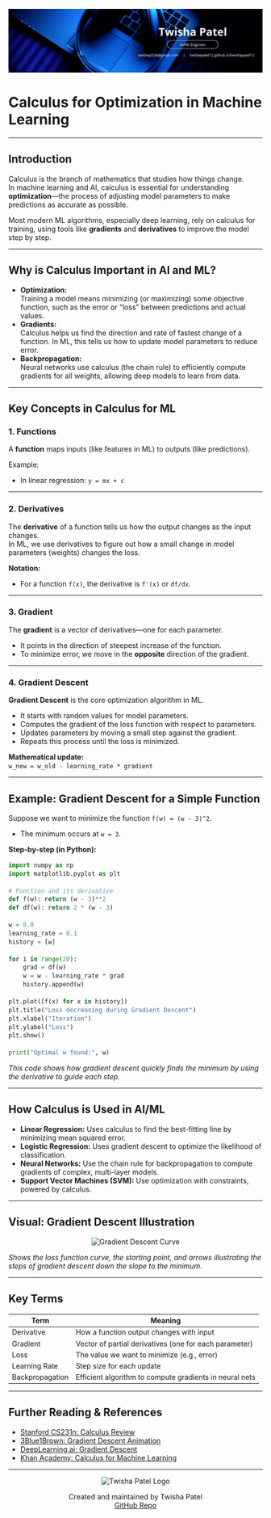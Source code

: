 ![Banner](https://github.com/twishapatel12/AI-ML-Journal/blob/main/assets/aiml-banner.png)

# Calculus for Optimization in Machine Learning

---

## Introduction

Calculus is the branch of mathematics that studies how things change.  
In machine learning and AI, calculus is essential for understanding **optimization**—the process of adjusting model parameters to make predictions as accurate as possible.

Most modern ML algorithms, especially deep learning, rely on calculus for training, using tools like **gradients** and **derivatives** to improve the model step by step.

---

## Why is Calculus Important in AI and ML?

- **Optimization:**  
  Training a model means minimizing (or maximizing) some objective function, such as the error or “loss” between predictions and actual values.
- **Gradients:**  
  Calculus helps us find the direction and rate of fastest change of a function. In ML, this tells us how to update model parameters to reduce error.
- **Backpropagation:**  
  Neural networks use calculus (the chain rule) to efficiently compute gradients for all weights, allowing deep models to learn from data.

---

## Key Concepts in Calculus for ML

### 1. Functions

A **function** maps inputs (like features in ML) to outputs (like predictions).

Example:  
- In linear regression: `y = mx + c`

---

### 2. Derivatives

The **derivative** of a function tells us how the output changes as the input changes.  
In ML, we use derivatives to figure out how a small change in model parameters (weights) changes the loss.

**Notation:**  
- For a function `f(x)`, the derivative is `f'(x)` or `df/dx`.

---

### 3. Gradient

The **gradient** is a vector of derivatives—one for each parameter.  
- It points in the direction of steepest increase of the function.
- To minimize error, we move in the **opposite** direction of the gradient.

---

### 4. Gradient Descent

**Gradient Descent** is the core optimization algorithm in ML.

- It starts with random values for model parameters.
- Computes the gradient of the loss function with respect to parameters.
- Updates parameters by moving a small step against the gradient.
- Repeats this process until the loss is minimized.

**Mathematical update:**  
`w_new = w_old - learning_rate * gradient`

---

## Example: Gradient Descent for a Simple Function

Suppose we want to minimize the function `f(w) = (w - 3)^2`.

- The minimum occurs at `w = 3`.

**Step-by-step (in Python):**

```python
import numpy as np
import matplotlib.pyplot as plt

# Function and its derivative
def f(w): return (w - 3)**2
def df(w): return 2 * (w - 3)

w = 0.0
learning_rate = 0.1
history = [w]

for i in range(20):
    grad = df(w)
    w = w - learning_rate * grad
    history.append(w)

plt.plot([f(x) for x in history])
plt.title("Loss decreasing during Gradient Descent")
plt.xlabel("Iteration")
plt.ylabel("Loss")
plt.show()

print("Optimal w found:", w)
````

*This code shows how gradient descent quickly finds the minimum by using the derivative to guide each step.*

---

## How Calculus is Used in AI/ML

* **Linear Regression:**
  Uses calculus to find the best-fitting line by minimizing mean squared error.
* **Logistic Regression:**
  Uses gradient descent to optimize the likelihood of classification.
* **Neural Networks:**
  Use the chain rule for backpropagation to compute gradients of complex, multi-layer models.
* **Support Vector Machines (SVM):**
  Use optimization with constraints, powered by calculus.

---

## Visual: Gradient Descent Illustration

<p align="center">
  <img src="https://github.com/twishapatel12/AI-ML-Journal/blob/main/assets/gradient-descent-curve.png" alt="Gradient Descent Curve" width="400"/>
</p>

*Shows the loss function curve, the starting point, and arrows illustrating the steps of gradient descent down the slope to the minimum.*

---

## Key Terms

| Term            | Meaning                                                 |
| --------------- | ------------------------------------------------------- |
| Derivative      | How a function output changes with input                |
| Gradient        | Vector of partial derivatives (one for each parameter)  |
| Loss            | The value we want to minimize (e.g., error)             |
| Learning Rate   | Step size for each update                               |
| Backpropagation | Efficient algorithm to compute gradients in neural nets |

---

## Further Reading & References

* [Stanford CS231n: Calculus Review](https://cs231n.github.io/optimization-1/)
* [3Blue1Brown: Gradient Descent Animation](https://www.3blue1brown.com/lessons/gradient-descent)
* [DeepLearning.ai: Gradient Descent](https://www.deeplearning.ai/resources/gradient-descent-for-machine-learning/)
* [Khan Academy: Calculus for Machine Learning](https://www.khanacademy.org/math/calculus-1)

---

<p align="center">
  <img src="https://github.com/twishapatel12/AI-ML-Journal/blob/main/assets/twisha-patel-logo.png" alt="Twisha Patel Logo" width="80"/>
</p>
<p align="center">
  Created and maintained by Twisha Patel  
  <br>
  <a href="https://github.com/twishapatel12/AI-ML-Journal">GitHub Repo</a>
</p>
